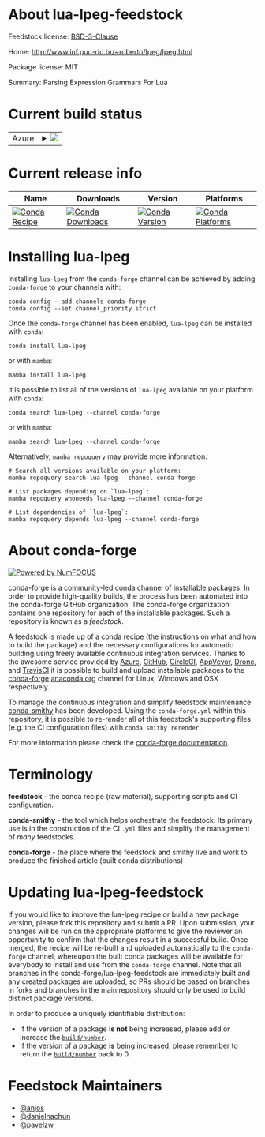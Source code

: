 About lua-lpeg-feedstock
========================

Feedstock license: [BSD-3-Clause](https://github.com/conda-forge/lua-lpeg-feedstock/blob/main/LICENSE.txt)

Home: http://www.inf.puc-rio.br/~roberto/lpeg/lpeg.html

Package license: MIT

Summary: Parsing Expression Grammars For Lua

Current build status
====================


<table>
    
  <tr>
    <td>Azure</td>
    <td>
      <details>
        <summary>
          <a href="https://dev.azure.com/conda-forge/feedstock-builds/_build/latest?definitionId=19284&branchName=main">
            <img src="https://dev.azure.com/conda-forge/feedstock-builds/_apis/build/status/lua-lpeg-feedstock?branchName=main">
          </a>
        </summary>
        <table>
          <thead><tr><th>Variant</th><th>Status</th></tr></thead>
          <tbody><tr>
              <td>linux_64</td>
              <td>
                <a href="https://dev.azure.com/conda-forge/feedstock-builds/_build/latest?definitionId=19284&branchName=main">
                  <img src="https://dev.azure.com/conda-forge/feedstock-builds/_apis/build/status/lua-lpeg-feedstock?branchName=main&jobName=linux&configuration=linux%20linux_64_" alt="variant">
                </a>
              </td>
            </tr><tr>
              <td>linux_aarch64</td>
              <td>
                <a href="https://dev.azure.com/conda-forge/feedstock-builds/_build/latest?definitionId=19284&branchName=main">
                  <img src="https://dev.azure.com/conda-forge/feedstock-builds/_apis/build/status/lua-lpeg-feedstock?branchName=main&jobName=linux&configuration=linux%20linux_aarch64_" alt="variant">
                </a>
              </td>
            </tr><tr>
              <td>osx_64</td>
              <td>
                <a href="https://dev.azure.com/conda-forge/feedstock-builds/_build/latest?definitionId=19284&branchName=main">
                  <img src="https://dev.azure.com/conda-forge/feedstock-builds/_apis/build/status/lua-lpeg-feedstock?branchName=main&jobName=osx&configuration=osx%20osx_64_" alt="variant">
                </a>
              </td>
            </tr><tr>
              <td>osx_arm64</td>
              <td>
                <a href="https://dev.azure.com/conda-forge/feedstock-builds/_build/latest?definitionId=19284&branchName=main">
                  <img src="https://dev.azure.com/conda-forge/feedstock-builds/_apis/build/status/lua-lpeg-feedstock?branchName=main&jobName=osx&configuration=osx%20osx_arm64_" alt="variant">
                </a>
              </td>
            </tr><tr>
              <td>win_64</td>
              <td>
                <a href="https://dev.azure.com/conda-forge/feedstock-builds/_build/latest?definitionId=19284&branchName=main">
                  <img src="https://dev.azure.com/conda-forge/feedstock-builds/_apis/build/status/lua-lpeg-feedstock?branchName=main&jobName=win&configuration=win%20win_64_" alt="variant">
                </a>
              </td>
            </tr>
          </tbody>
        </table>
      </details>
    </td>
  </tr>
</table>

Current release info
====================

| Name | Downloads | Version | Platforms |
| --- | --- | --- | --- |
| [![Conda Recipe](https://img.shields.io/badge/recipe-lua--lpeg-green.svg)](https://anaconda.org/conda-forge/lua-lpeg) | [![Conda Downloads](https://img.shields.io/conda/dn/conda-forge/lua-lpeg.svg)](https://anaconda.org/conda-forge/lua-lpeg) | [![Conda Version](https://img.shields.io/conda/vn/conda-forge/lua-lpeg.svg)](https://anaconda.org/conda-forge/lua-lpeg) | [![Conda Platforms](https://img.shields.io/conda/pn/conda-forge/lua-lpeg.svg)](https://anaconda.org/conda-forge/lua-lpeg) |

Installing lua-lpeg
===================

Installing `lua-lpeg` from the `conda-forge` channel can be achieved by adding `conda-forge` to your channels with:

```
conda config --add channels conda-forge
conda config --set channel_priority strict
```

Once the `conda-forge` channel has been enabled, `lua-lpeg` can be installed with `conda`:

```
conda install lua-lpeg
```

or with `mamba`:

```
mamba install lua-lpeg
```

It is possible to list all of the versions of `lua-lpeg` available on your platform with `conda`:

```
conda search lua-lpeg --channel conda-forge
```

or with `mamba`:

```
mamba search lua-lpeg --channel conda-forge
```

Alternatively, `mamba repoquery` may provide more information:

```
# Search all versions available on your platform:
mamba repoquery search lua-lpeg --channel conda-forge

# List packages depending on `lua-lpeg`:
mamba repoquery whoneeds lua-lpeg --channel conda-forge

# List dependencies of `lua-lpeg`:
mamba repoquery depends lua-lpeg --channel conda-forge
```


About conda-forge
=================

[![Powered by
NumFOCUS](https://img.shields.io/badge/powered%20by-NumFOCUS-orange.svg?style=flat&colorA=E1523D&colorB=007D8A)](https://numfocus.org)

conda-forge is a community-led conda channel of installable packages.
In order to provide high-quality builds, the process has been automated into the
conda-forge GitHub organization. The conda-forge organization contains one repository
for each of the installable packages. Such a repository is known as a *feedstock*.

A feedstock is made up of a conda recipe (the instructions on what and how to build
the package) and the necessary configurations for automatic building using freely
available continuous integration services. Thanks to the awesome service provided by
[Azure](https://azure.microsoft.com/en-us/services/devops/), [GitHub](https://github.com/),
[CircleCI](https://circleci.com/), [AppVeyor](https://www.appveyor.com/),
[Drone](https://cloud.drone.io/welcome), and [TravisCI](https://travis-ci.com/)
it is possible to build and upload installable packages to the
[conda-forge](https://anaconda.org/conda-forge) [anaconda.org](https://anaconda.org/)
channel for Linux, Windows and OSX respectively.

To manage the continuous integration and simplify feedstock maintenance
[conda-smithy](https://github.com/conda-forge/conda-smithy) has been developed.
Using the ``conda-forge.yml`` within this repository, it is possible to re-render all of
this feedstock's supporting files (e.g. the CI configuration files) with ``conda smithy rerender``.

For more information please check the [conda-forge documentation](https://conda-forge.org/docs/).

Terminology
===========

**feedstock** - the conda recipe (raw material), supporting scripts and CI configuration.

**conda-smithy** - the tool which helps orchestrate the feedstock.
                   Its primary use is in the construction of the CI ``.yml`` files
                   and simplify the management of *many* feedstocks.

**conda-forge** - the place where the feedstock and smithy live and work to
                  produce the finished article (built conda distributions)


Updating lua-lpeg-feedstock
===========================

If you would like to improve the lua-lpeg recipe or build a new
package version, please fork this repository and submit a PR. Upon submission,
your changes will be run on the appropriate platforms to give the reviewer an
opportunity to confirm that the changes result in a successful build. Once
merged, the recipe will be re-built and uploaded automatically to the
`conda-forge` channel, whereupon the built conda packages will be available for
everybody to install and use from the `conda-forge` channel.
Note that all branches in the conda-forge/lua-lpeg-feedstock are
immediately built and any created packages are uploaded, so PRs should be based
on branches in forks and branches in the main repository should only be used to
build distinct package versions.

In order to produce a uniquely identifiable distribution:
 * If the version of a package **is not** being increased, please add or increase
   the [``build/number``](https://docs.conda.io/projects/conda-build/en/latest/resources/define-metadata.html#build-number-and-string).
 * If the version of a package **is** being increased, please remember to return
   the [``build/number``](https://docs.conda.io/projects/conda-build/en/latest/resources/define-metadata.html#build-number-and-string)
   back to 0.

Feedstock Maintainers
=====================

* [@anjos](https://github.com/anjos/)
* [@danielnachun](https://github.com/danielnachun/)
* [@pavelzw](https://github.com/pavelzw/)

